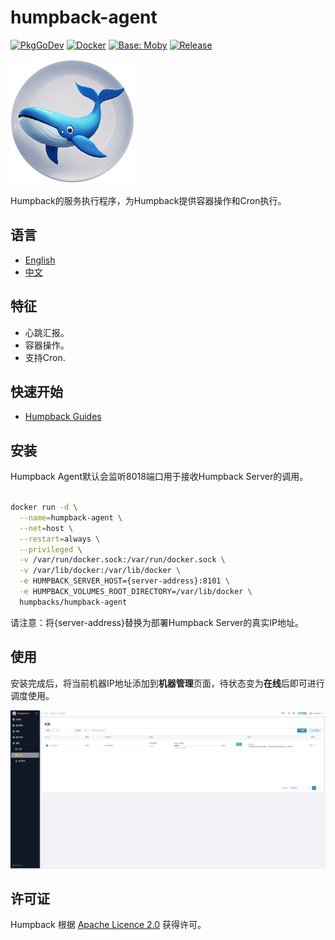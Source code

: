 # humpback-agent

[![PkgGoDev](https://pkg.go.dev/badge/github.com/docker/docker)](https://golang.org/)
[![Docker](https://img.shields.io/badge/docker-pull-blue?logo=docker)](https://hub.docker.com/r/humpbacks/humpback-agent)
[![Base: Moby](https://img.shields.io/badge/Base-Moby-2496ED?logo=docker&logoColor=white)](https://github.com/moby/moby)
[![Release](https://img.shields.io/badge/release-v2.0.0-blue)](https://github.com/humpback/humpback-agent/releases/tag/v2.0.0)

![Humpback logo](/assets/logo.png)

Humpback的服务执行程序，为Humpback提供容器操作和Cron执行。

## 语言

- [English](README.md)
- [中文](README.zh.md)

## 特征

- 心跳汇报。
- 容器操作。
- 支持Cron.

## 快速开始

* [Humpback Guides](https://humpback.github.io/humpback)

## 安装

Humpback Agent默认会监听8018端口用于接收Humpback Server的调用。

```bash

docker run -d \
  --name=humpback-agent \
  --net=host \
  --restart=always \
  --privileged \
  -v /var/run/docker.sock:/var/run/docker.sock \
  -v /var/lib/docker:/var/lib/docker \
  -e HUMPBACK_SERVER_HOST={server-address}:8101 \
  -e HUMPBACK_VOLUMES_ROOT_DIRECTORY=/var/lib/docker \
  humpbacks/humpback-agent

```

请注意：将{server-address}替换为部署Humpback Server的真实IP地址。

## 使用

安装完成后，将当前机器IP地址添加到**机器管理**页面，待状态变为**在线**后即可进行调度使用。

![Nodes](/assets/nodes-zh.png)

## 许可证

Humpback 根据 [Apache Licence 2.0](http://www.apache.org/licenses/LICENSE-2.0.html) 获得许可。

